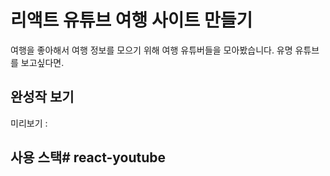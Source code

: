 # 리액트 유튜브 여행 사이트 만들기

여행을 좋아해서 여행 정보를 모으기 위해 여행 유튜버들을 모아봤습니다.
유명 유튜브를 보고싶다면.
## 완성작 보기
미리보기 :

## 사용 스택#   r e a c t - y o u t u b e 
 
 